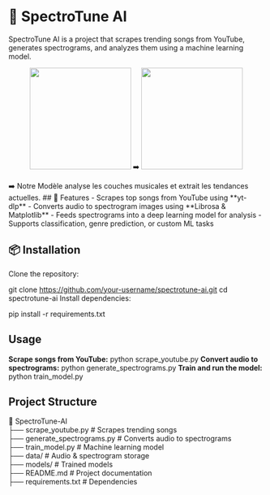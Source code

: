 # 🎵 SpectroTune AI  

SpectroTune AI is a project that scrapes trending songs from YouTube, generates spectrograms, and analyzes them using a machine learning model.  
<p align="center">
  <img src="https://github.com/user-attachments/assets/e4c253ed-88c7-4419-b6ad-daea8d12192b" width="200">  
  ➡️  
  <img src="https://github.com/user-attachments/assets/5364980e-4666-4dad-8d4a-501cffcc465c" width="200">
</p>
➡️  
Notre Modèle analyse les couches musicales et extrait les tendances actuelles.
## 🚀 Features  
- Scrapes top songs from YouTube using **yt-dlp**  
- Converts audio to spectrogram images using **Librosa & Matplotlib**  
- Feeds spectrograms into a deep learning model for analysis  
- Supports classification, genre prediction, or custom ML tasks  

## 📦 Installation  

Clone the repository:  

git clone https://github.com/your-username/spectrotune-ai.git
cd spectrotune-ai
Install dependencies:

pip install -r requirements.txt

## Usage
**Scrape songs from YouTube:**
python scrape_youtube.py
**Convert audio to spectrograms:**
python generate_spectrograms.py
**Train and run the model:**
python train_model.py
## Project Structure
📂 SpectroTune-AI  
 ├── scrape_youtube.py        # Scrapes trending songs  
 ├── generate_spectrograms.py # Converts audio to spectrograms  
 ├── train_model.py           # Machine learning model  
 ├── data/                    # Audio & spectrogram storage  
 ├── models/                  # Trained models  
 ├── README.md                # Project documentation  
 ├── requirements.txt         # Dependencies  
